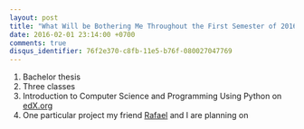 ```yaml
---
layout: post
title: "What Will be Bothering Me Throughout the First Semester of 2016"
date: 2016-02-01 23:14:00 +0700
comments: true
disqus_identifier: 76f2e370-c8fb-11e5-b76f-080027047769
---
```


1. Bachelor thesis
2. Three classes
3. Introduction to Computer Science and Programming Using Python on [edX.org][edx-org]
4. One particular project my friend [Rafael][rafael-twitter] and I are planning on




[edx-org]: https://www.edx.org/course/introduction-computer-science-mitx-6-00-1x-6
[rafael-twitter]: https://twitter.com/purba_rafael
